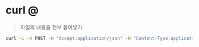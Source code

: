 # curl @

> 파일의 내용을 전부 붙여넣기

```sh
curl -i -X POST -H "Accept:application/json" -H "Content-Type:application/json" http://localhost:8083/connectors/ -d @register-postgres.json
```
